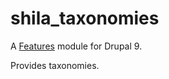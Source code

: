 # shila_taxonomies

A [Features](https://www.drupal.org/project/features) module for Drupal 9.

Provides taxonomies.
